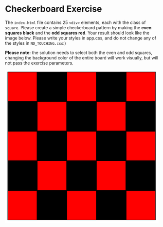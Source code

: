 # Checkerboard Exercise
The `index.html` file contains 25 `<div>` elements, each with the class of `square`. Please create a simple checkerboard pattern by making the **even squares black** and the **odd squares red**.  Your result should look like the image below.  Please write your styles in app.css, and do not change any of the styles in `NO_TOUCHING.css`:)

**Please note:** the solution needs to select both the even and odd squares, changing the background color of the entire board will work visually, but will not pass the exercise parameters.

![Solution Output](./image.png)